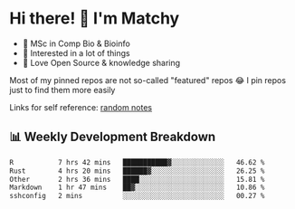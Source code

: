 # Hi there! 👋 I'm Matchy

- 🧬 MSc in Comp Bio & Bioinfo
- 🎈 Interested in a lot of things
- 💜 Love Open Source & knowledge sharing

Most of my pinned repos are not so-called "featured" repos 😂 I pin repos just to find them more easily

Links for self reference: [random notes](https://matchy233.github.io/random-notes)

## 📊 Weekly Development Breakdown

<!--START_SECTION:waka-->

```txt
R           7 hrs 42 mins   ███████████▓░░░░░░░░░░░░░   46.62 %
Rust        4 hrs 20 mins   ██████▓░░░░░░░░░░░░░░░░░░   26.25 %
Other       2 hrs 36 mins   ████░░░░░░░░░░░░░░░░░░░░░   15.81 %
Markdown    1 hr 47 mins    ██▓░░░░░░░░░░░░░░░░░░░░░░   10.86 %
sshconfig   2 mins          ░░░░░░░░░░░░░░░░░░░░░░░░░   00.27 %
```

<!--END_SECTION:waka-->
